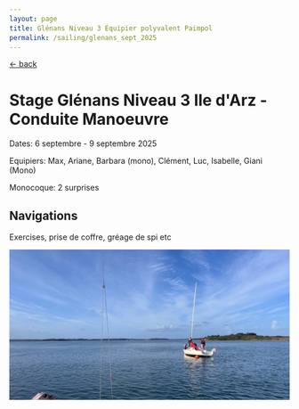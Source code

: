 ```yaml
---
layout: page
title: Glénans Niveau 3 Équipier polyvalent Paimpol
permalink: /sailing/glenans_sept_2025
---
```


[<- back](.)

# Stage Glénans Niveau 3 Ile d'Arz - Conduite Manoeuvre

Dates: 6 septembre - 9 septembre 2025

Equipiers: Max, Ariane, Barbara (mono), Clément, Luc, Isabelle, Giani (Mono)

Monocoque: 2 surprises

## Navigations

Exercises, prise de coffre, gréage de spi etc

![alt text](image-34.png)